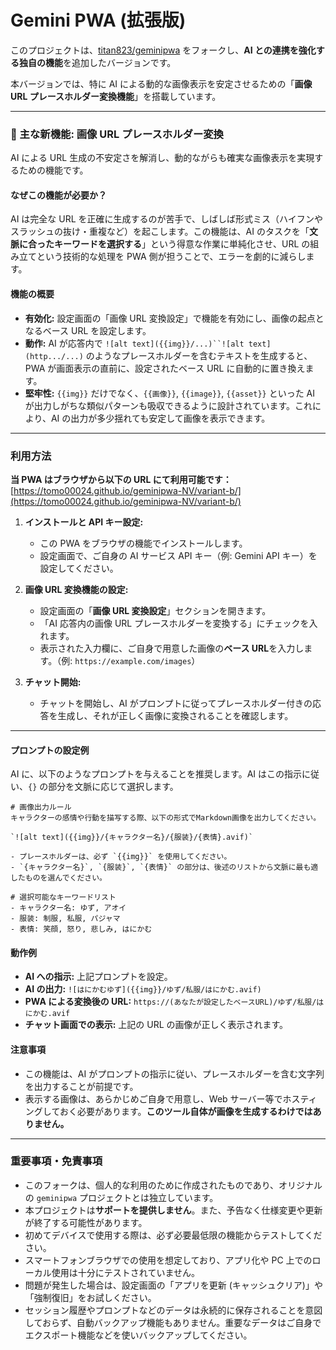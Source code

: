 # Gemini PWA (拡張版)

このプロジェクトは、[titan823/geminipwa](https://github.com/titan823/geminipwa) をフォークし、**AI との連携を強化する独自の機能**を追加したバージョンです。

本バージョンでは、特に AI による動的な画像表示を安定させるための「**画像 URL プレースホルダー変換機能**」を搭載しています。

---

### 🌟 主な新機能: 画像 URL プレースホルダー変換

AI による URL 生成の不安定さを解消し、動的ながらも確実な画像表示を実現するための機能です。

#### なぜこの機能が必要か？

AI は完全な URL を正確に生成するのが苦手で、しばしば形式ミス（ハイフンやスラッシュの抜け・重複など）を起こします。この機能は、AI のタスクを「**文脈に合ったキーワードを選択する**」という得意な作業に単純化させ、URL の組み立てという技術的な処理を PWA 側が担うことで、エラーを劇的に減らします。

#### 機能の概要

- **有効化:** 設定画面の「画像 URL 変換設定」で機能を有効にし、画像の起点となるベース URL を設定します。
- **動作:** AI が応答内で ` ![alt text]({{img}}/...)``![alt text](http.../...) ` のようなプレースホルダーを含むテキストを生成すると、PWA が画面表示の直前に、設定されたベース URL に自動的に置き換えます。
- **堅牢性:** `{{img}}` だけでなく、`{{画像}}`, `{{image}}`, `{{asset}}` といった AI が出力しがちな類似パターンも吸収できるように設計されています。これにより、AI の出力が多少揺れても安定して画像を表示できます。

---

### 利用方法

**当 PWA はブラウザから以下の URL にて利用可能です：**
[https://tomo00024.github.io/geminipwa-NV/variant-b/](https://tomo00024.github.io/geminipwa-NV/variant-b/)

1.  **インストールと API キー設定:**

    - この PWA をブラウザの機能でインストールします。
    - 設定画面で、ご自身の AI サービス API キー（例: Gemini API キー）を設定してください。

2.  **画像 URL 変換機能の設定:**

    - 設定画面の「**画像 URL 変換設定**」セクションを開きます。
    - 「AI 応答内の画像 URL プレースホルダーを変換する」にチェックを入れます。
    - 表示された入力欄に、ご自身で用意した画像の**ベース URL**を入力します。（例: `https://example.com/images`）

3.  **チャット開始:**
    - チャットを開始し、AI がプロンプトに従ってプレースホルダー付きの応答を生成し、それが正しく画像に変換されることを確認します。

---

#### プロンプトの設定例

AI に、以下のようなプロンプトを与えることを推奨します。AI はこの指示に従い、`{}` の部分を文脈に応じて選択します。

```
# 画像出力ルール
キャラクターの感情や行動を描写する際、以下の形式でMarkdown画像を出力してください。

`![alt text]({{img}}/{キャラクター名}/{服装}/{表情}.avif)`

- プレースホルダーは、必ず `{{img}}` を使用してください。
- `{キャラクター名}`, `{服装}`, `{表情}` の部分は、後述のリストから文脈に最も適したものを選んでください。

# 選択可能なキーワードリスト
- キャラクター名: ゆず, アオイ
- 服装: 制服, 私服, パジャマ
- 表情: 笑顔, 怒り, 悲しみ, はにかむ
```

#### 動作例

- **AI への指示:** 上記プロンプトを設定。
- **AI の出力:**
  `![はにかむゆず]({{img}}/ゆず/私服/はにかむ.avif)`
- **PWA による変換後の URL:**
  `https://(あなたが設定したベースURL)/ゆず/私服/はにかむ.avif`
- **チャット画面での表示:**
  上記の URL の画像が正しく表示されます。

#### 注意事項

- この機能は、AI がプロンプトの指示に従い、プレースホルダーを含む文字列を出力することが前提です。
- 表示する画像は、あらかじめご自身で用意し、Web サーバー等でホスティングしておく必要があります。**このツール自体が画像を生成するわけではありません。**

---

### 重要事項・免責事項

- このフォークは、個人的な利用のために作成されたものであり、オリジナルの `geminipwa` プロジェクトとは独立しています。
- 本プロジェクトは**サポートを提供しません**。また、予告なく仕様変更や更新が終了する可能性があります。
- 初めてデバイスで使用する際は、必ず必要最低限の機能からテストしてください。
- スマートフォンブラウザでの使用を想定しており、アプリ化や PC 上でのローカル使用は十分にテストされていません。
- 問題が発生した場合は、設定画面の「アプリを更新 (キャッシュクリア)」や「強制復旧」をお試しください。
- セッション履歴やプロンプトなどのデータは永続的に保存されることを意図しておらず、自動バックアップ機能もありません。重要なデータはご自身でエクスポート機能などを使いバックアップしてください。
